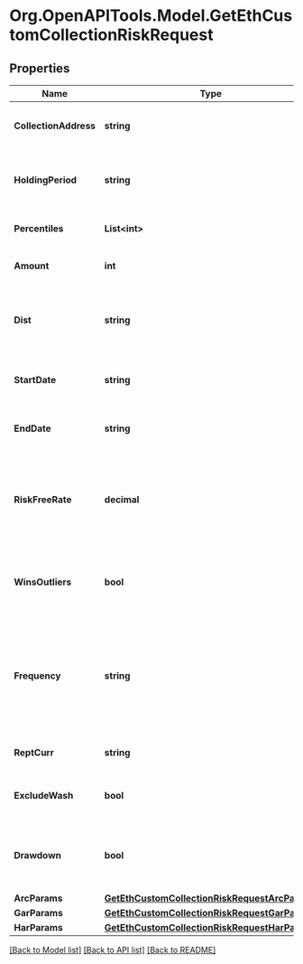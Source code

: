# Org.OpenAPITools.Model.GetEthCustomCollectionRiskRequest

## Properties

Name | Type | Description | Notes
------------ | ------------- | ------------- | -------------
**CollectionAddress** | **string** | The contract address of the token collection. | 
**HoldingPeriod** | **string** | The holding period to evaluate risk for, e.g. &#x60;12M&#x60; | 
**Percentiles** | **List&lt;int&gt;** | The collection percentile(s) | [optional] 
**Amount** | **int** | The amount of tokens in your portfolio | [optional] 
**Dist** | **string** | The distribution assumed to calculate parametric risk for | [optional] 
**StartDate** | **string** | The start date to pull data for calculations | [optional] 
**EndDate** | **string** | The end date to pull data for calculations | [optional] 
**RiskFreeRate** | **decimal** | The rate of return for an asset deemed risk free in the contemplated holding period | [optional] 
**WinsOutliers** | **bool** | Whether to winsorize time series outliers prior to calculating risk | [optional] 
**Frequency** | **string** | The interval at which to calculate returns to base the forecasts upon, e.g. &#x60;1D&#x60; for daily, &#x60;1M&#x60; for monthly etc. | [optional] 
**ReptCurr** | **string** | The currency to report results in | [optional] 
**ExcludeWash** | **bool** | Exclude suspected wash transactions? | [optional] 
**Drawdown** | **bool** | If true, report drawdown volatility (based on negative returns only). | [optional] 
**ArcParams** | [**GetEthCustomCollectionRiskRequestArcParams**](GetEthCustomCollectionRiskRequestArcParams.md) |  | [optional] 
**GarParams** | [**GetEthCustomCollectionRiskRequestGarParams**](GetEthCustomCollectionRiskRequestGarParams.md) |  | [optional] 
**HarParams** | [**GetEthCustomCollectionRiskRequestHarParams**](GetEthCustomCollectionRiskRequestHarParams.md) |  | [optional] 

[[Back to Model list]](../README.md#documentation-for-models) [[Back to API list]](../README.md#documentation-for-api-endpoints) [[Back to README]](../README.md)

